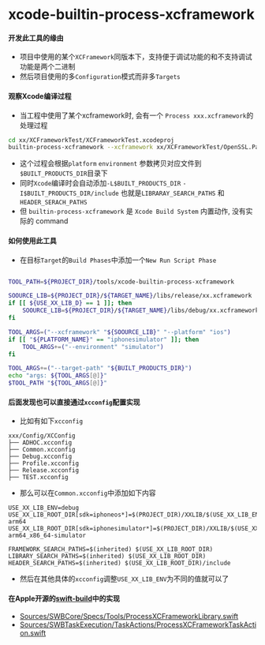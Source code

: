 # xcode-builtin-process-xcframework

#### 开发此工具的缘由
* 项目中使用的某个`XCFramework`同版本下，支持便于调试功能的和不支持调试功能是两个二进制
* 然后项目使用的多`Configuration`模式而非多`Targets`

#### 观察Xcode编译过程
* 当工程中使用了某个xcframework时, 会有一个 `Process xxx.xcframework`的处理过程
```bash
cd xx/XCFrameworkTest/XCFrameworkTest.xcodeproj
builtin-process-xcframework --xcframework xx/XCFrameworkTest/OpenSSL.Package.xcframework --platform ios --environment simulator --target-path xx/Library/Developer/Xcode/DerivedData/XCFrameworkTest-evkvyfheaurwspaqawtdbhqpvrqp/Build/Products/Debug-iphonesimulator
```
* 这个过程会根据`platform` `environment` 参数拷贝对应文件到`$BUILT_PRODUCTS_DIR`目录下
* 同时`Xcode`编译时会自动添加`-L$BUILT_PRODUCTS_DIR` `-I$BUILT_PRODUCTS_DIR/include` 也就是`LIBRARAY_SEARCH_PATHS` 和 `HEADER_SERACH_PATHS`
* 但 `builtin-process-xcframework` 是 `Xcode Build System` 内置动作, 没有实际的 command


#### 如何使用此工具
* 在目标`Target`的`Build Phases`中添加一个`New Run Script Phase`
```bash

TOOL_PATH=${PROJECT_DIR}/tools/xcode-builtin-process-xcframework

SOOURCE_LIB=${PROJECT_DIR}/${TARGET_NAME}/libs/release/xx.xcframework
if [[ ${USE_XX_LIB_D} == 1 ]]; then
    SOOURCE_LIB=${PROJECT_DIR}/${TARGET_NAME}/libs/debug/xx.xcframework
fi

TOOL_ARGS=("--xcframework" "${SOOURCE_LIB}" "--platform" "ios")
if [[ "${PLATFORM_NAME}" == "iphonesimulator" ]]; then
    TOOL_ARGS+=("--environment" "simulator")
fi

TOOL_ARGS+=("--target-path" "${BUILT_PRODUCTS_DIR}")
echo "args: ${TOOL_ARGS[@]}" 
$TOOL_PATH "${TOOL_ARGS[@]}"
```

#### 后面发现也可以直接通过`xcconfig`配置实现
* 比如有如下`xcconfig`
```
xxx/Config/XCConfig
├── ADHOC.xcconfig
├── Common.xcconfig
├── Debug.xcconfig
├── Profile.xcconfig
├── Release.xcconfig
├── TEST.xcconfig
```
* 那么可以在`Common.xcconfig`中添加如下内容
```
USE_XX_LIB_ENV=debug
USE_XX_LIB_ROOT_DIR[sdk=iphoneos*]=$(PROJECT_DIR)/XXLIB/$(USE_XX_LIB_ENV)/XXLIB.xcframework/ios-arm64
USE_XX_LIB_ROOT_DIR[sdk=iphonesimulator*]=$(PROJECT_DIR)/XXLIB/$(USE_XX_LIB_ENV)/XXLIB.xcframework/ios-arm64_x86_64-simulator

FRAMEWORK_SEARCH_PATHS=$(inherited) $(USE_XX_LIB_ROOT_DIR)
LIBRARY_SEARCH_PATHS=$(inherited) $(USE_XX_LIB_ROOT_DIR)
HEADER_SEARCH_PATHS=$(inherited) $(USE_XX_LIB_ROOT_DIR)/include
```
* 然后在其他具体的`xcconfig`调整`USE_XX_LIB_ENV`为不同的值就可以了

#### 在Apple开源的[swift-build](https://github.com/swiftlang/swift-build)中的实现
* [Sources/SWBCore/Specs/Tools/ProcessXCFrameworkLibrary.swift](https://github.com/swiftlang/swift-build/blob/main/Sources/SWBCore/Specs/Tools/ProcessXCFrameworkLibrary.swift)
* [Sources/SWBTaskExecution/TaskActions/ProcessXCFrameworkTaskAction.swift](https://github.com/swiftlang/swift-build/blob/main/Sources/SWBTaskExecution/TaskActions/ProcessXCFrameworkTaskAction.swift)
